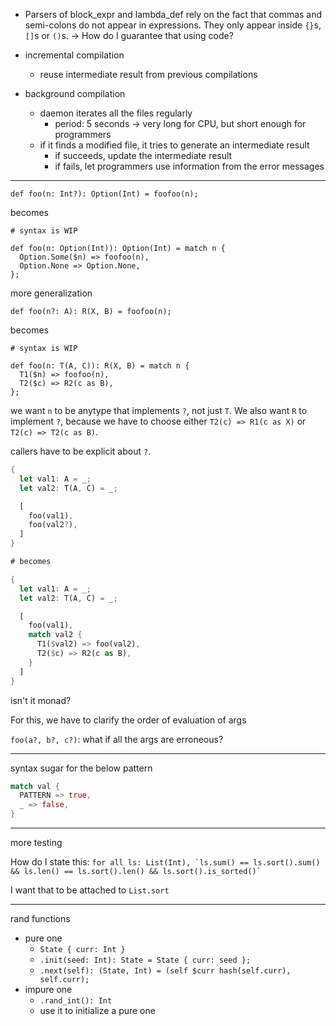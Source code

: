 - Parsers of block_expr and lambda_def rely on the fact that commas and semi-colons do not appear in expressions. They only appear inside `{}`s, `[]`s or `()`s. -> How do I guarantee that using code?

- incremental compilation
  - reuse intermediate result from previous compilations
- background compilation
  - daemon iterates all the files regularly
    - period: 5 seconds -> very long for CPU, but short enough for programmers
  - if it finds a modified file, it tries to generate an intermediate result
    - if succeeds, update the intermediate result
    - if fails, let programmers use information from the error messages

---

```
def foo(n: Int?): Option(Int) = foofoo(n);
```

becomes

```
# syntax is WIP

def foo(n: Option(Int)): Option(Int) = match n {
  Option.Some($n) => foofoo(n),
  Option.None => Option.None,
};
```

more generalization

```
def foo(n?: A): R(X, B) = foofoo(n);
```

becomes

```
# syntax is WIP

def foo(n: T(A, C)): R(X, B) = match n {
  T1($n) => foofoo(n),
  T2($c) => R2(c as B),
};
```

we want `n` to be anytype that implements `?`, not just `T`. We also want `R` to implement `?`, because we have to choose either `T2(c) => R1(c as X)` or `T2(c) => T2(c as B)`.

callers have to be explicit about `?`.

```rust
{
  let val1: A = _;
  let val2: T(A, C) = _;

  [
    foo(val1),
    foo(val2?),
  ]
}

# becomes

{
  let val1: A = _;
  let val2: T(A, C) = _;

  [
    foo(val1),
    match val2 {
      T1($val2) => foo(val2),
      T2($c) => R2(c as B),
    }
  ]
}
```

isn't it monad?

For this, we have to clarify the order of evaluation of args

`foo(a?, b?, c?)`: what if all the args are erroneous?

---

syntax sugar for the below pattern

```rust
match val {
  PATTERN => true,
  _ => false,
}
```

---

more testing

How do I state this: ``` for all ls: List(Int), `ls.sum() == ls.sort().sum() && ls.len() == ls.sort().len() && ls.sort().is_sorted()` ```

I want that to be attached to `List.sort`

---

rand functions

- pure one
  - `State { curr: Int }`
  - `.init(seed: Int): State = State { curr: seed };`
  - `.next(self): (State, Int) = (self $curr hash(self.curr), self.curr);`
- impure one
  - `.rand_int(): Int`
  - use it to initialize a pure one
